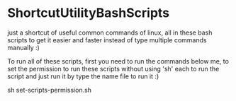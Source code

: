 # ShortcutUtilityBashScripts

just a shortcut of useful common commands of linux, all in these bash scripts to get it easier and faster instead of type multiple commands manually :)

To run all of these scripts, first you need to run the commands below me, to set the permission to run these scripts without using 'sh' each to run the script and just run it by type the name file to run it :)

sh set-scripts-permission.sh
